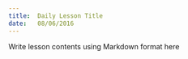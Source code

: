 ```yaml
---
title:  Daily Lesson Title
date:   08/06/2016
---
```


Write lesson contents using Markdown format here